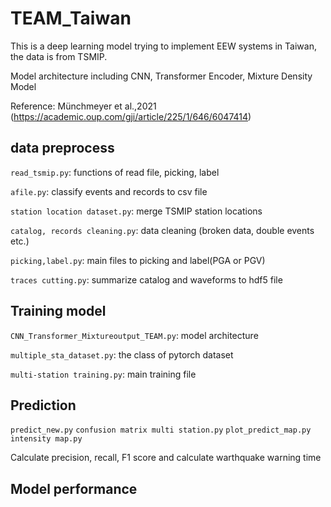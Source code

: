 # TEAM_Taiwan

This is a deep learning model trying to implement EEW systems in Taiwan, the data is from TSMIP.

Model architecture including CNN, Transformer Encoder, Mixture Density Model

Reference: Münchmeyer et al.,2021 (https://academic.oup.com/gji/article/225/1/646/6047414)
## data preprocess

`read_tsmip.py`: functions of read file, picking, label

`afile.py`: classify events and records to csv file

`station location dataset.py`: merge TSMIP station locations

`catalog, records cleaning.py`: data cleaning (broken data, double events etc.)

`picking,label.py`: main files to picking and label(PGA or PGV)

`traces cutting.py`: summarize catalog and waveforms to hdf5 file

## Training model

`CNN_Transformer_Mixtureoutput_TEAM.py`: model architecture

`multiple_sta_dataset.py`: the class of pytorch dataset

`multi-station training.py`: main training file

## Prediction

`predict_new.py` `confusion matrix multi station.py` `plot_predict_map.py` `intensity map.py`

Calculate precision, recall, F1 score and calculate warthquake warning time

## Model performance

